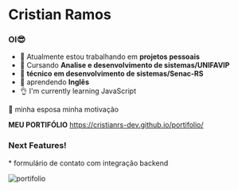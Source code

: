 # Cristian Ramos 
### OI😎



- 🔭 Atualmente estou trabalhando em **projetos pessoais**
- 🌱 Cursando **Analise e desenvolvimento de sistemas/UNIFAVIP**
- 🌱 **técnico em desenvolvimento de sistemas/Senac-RS**
- 🌱 aprendendo **Inglês**
- 👌 I'm currently learning JavaScript 

💏 minha esposa minha motivação

**MEU PORTIFÓLIO** https://cristianrs-dev.github.io/portifolio/

<h3>Next Features!</h3>
* formulário de contato com integração backend 


![portifolio](https://github.com/eclipseCJP/eclipseCJP/assets/58758617/62cd5095-1eed-4702-b2a3-89d14af28bfb)





 

